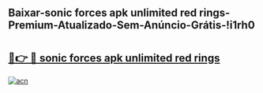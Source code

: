 
## Baixar-sonic forces apk unlimited red rings-Premium-Atualizado-Sem-Anúncio-Grátis-!i1rh0

# <h2><a href="https://andorid.site?title=sonic_forces_apk_unlimited_red_rings&ref=27">🔗👉 🔴 sonic forces apk unlimited red rings</a></h2>

[![acn](https://github.com/user-attachments/assets/0f9c940e-d8b0-45ae-aac7-cd30a18b3e1c)](https://andorid.site?title=sonic_forces_apk_unlimited_red_rings&ref=27)

